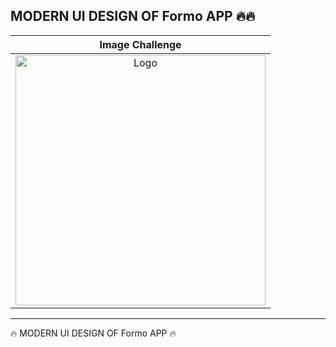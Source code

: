 <h2>MODERN UI DESIGN OF Formo  APP  🔥🔥</h2>

<table>
<thead>
 
<tr>
  
  
  <th align="center">Image Challenge</th>


</tr>
  
</thead>

<tbody>
  
<tr>
  
  <td align="center">
   <a target="_blank" rel="" href="https://user-images.githubusercontent.com/69757558/227772511-2b093909-e149-4272-9b42-f2d220ba776a.png">
   <img src="https://raw.githubusercontent.com/abenkoula71/new-project/main/Screenshot%202023-04-23%20035038.png" alt="Logo" with="200" height="400"/>
   </a>
  </td>
   

 
 </tr>
  
  
</tbody>
  
  
</table>


<hr>






 🔥 MODERN UI DESIGN OF Formo APP  🔥
